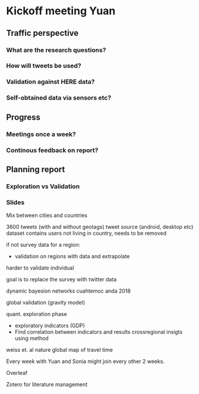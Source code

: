 # Kickoff meeting Yuan

## Traffic perspective

### What are the research questions?

### How will tweets be used?

### Validation against HERE data?

### Self-obtained data via sensors etc?

## Progress

### Meetings once a week?

### Continous feedback on report?

## Planning report

### Exploration vs Validation

### Slides

Mix between cities and countries

3600 tweets (with and without geotags)
tweet source (android, desktop etc)
dataset contains users not living in country, needs to be removed

if not survey data for a region:

- validation on regions with data and extrapolate

harder to validate individual

goal is to replace the survey with twitter data

dynamic bayesion networks
cuahtemoc anda 2018

global validation (gravity model)

quant. exploration phase

- exploratory indicators (GDP)
- Find correlation between indicators and results
  crossregional insigts using method

weiss et. al nature global map of travel time

Every week with Yuan and Sonia might join every other 2 weeks.

Overleaf

Zotero for literature management

